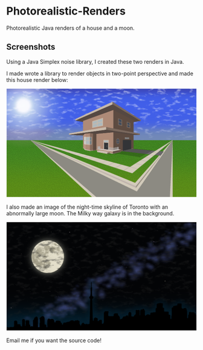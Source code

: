 # Photorealistic-Renders
Photorealistic Java renders of a house and a moon.

## Screenshots

Using a Java Simplex noise library, I created these two renders in Java. 

I made wrote a library to render objects in two-point perspective and made this house render below:

![Photorealistic house](house.png)

I also made an image of the night-time skyline of Toronto with an abnormally large moon. The Milky way galaxy is in the background.

![Photorealsitic moon](moon.png)

Email me if you want the source code!
